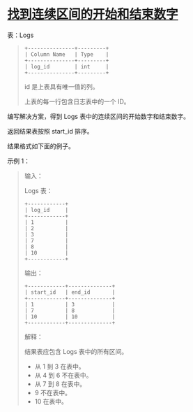 #  [找到连续区间的开始和结束数字](https://leetcode.cn/problems/find-the-start-and-end-number-of-continuous-ranges)

表：Logs
> ```
> +---------------+---------+
> | Column Name   | Type    |
> +---------------+---------+
> | log_id        | int     |
> +---------------+---------+
> ```
> id 是上表具有唯一值的列。
> 
> 上表的每一行包含日志表中的一个 ID。
 

编写解决方案，得到 Logs 表中的连续区间的开始数字和结束数字。

返回结果表按照 start_id 排序。

结果格式如下面的例子。

 

示例 1：

> 输入：
> 
> Logs 表：
> ```
> +------------+
> | log_id     |
> +------------+
> | 1          |
> | 2          |
> | 3          |
> | 7          |
> | 8          |
> | 10         |
> +------------+
> ```
> 输出：
> ```
> +------------+--------------+
> | start_id   | end_id       |
> +------------+--------------+
> | 1          | 3            |
> | 7          | 8            |
> | 10         | 10           |
> +------------+--------------+
> ```
> 解释：
> 
> 结果表应包含 Logs 表中的所有区间。
> 
> - 从 1 到 3 在表中。
> - 从 4 到 6 不在表中。
> - 从 7 到 8 在表中。
> - 9 不在表中。
> - 10 在表中。